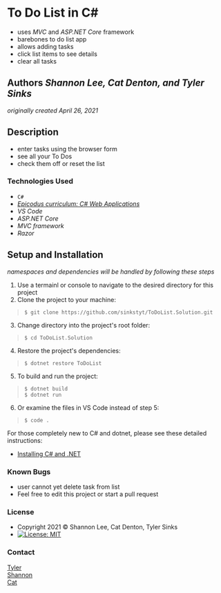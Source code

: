 # To Do List in C#
* uses *MVC* and _ASP.NET Core_ framework
* barebones to do list app
* allows adding tasks
* click list items to see details
* clear all tasks

## Authors _Shannon Lee, Cat Denton, and Tyler Sinks_
_originally created April 26, 2021_

## Description
* enter tasks using the browser form
* see all your To Dos
* check them off or reset the list

### Technologies Used
* `C#`
* _[Epicodus curriculum: C# Web Applications](https://www.learnhowtoprogram.com/c-and-net-part-time-c-and-react-track/c-web-applications/to-do-list-mvc-setup)_
* _VS Code_
* _ASP.NET Core_
* _MVC framework_
* _Razor_

## Setup and Installation
_namespaces and dependencies will be handled by following these steps_

1. Use a termainl or console to navigate to the desired directory for this project
2. Clone the project to your machine:
> ` $ git clone https://github.com/sinkstyt/ToDoList.Solution.git `
3. Change directory into the project's root folder:
> ` $ cd ToDoList.Solution `
4. Restore the project's dependencies:
> ` $ dotnet restore ToDoList `
5. To build and run the project:
> ` $ dotnet build `<br />
> ` $ dotnet run `
6. Or examine the files in VS Code instead of step 5:
> ` $ code . `

For those completely new to C# and dotnet, please see these detailed instructions:
* [Installing C# and .NET](https://www.learnhowtoprogram.com/c-and-net-part-time-c-and-react-track/getting-started-with-c/installing-c-and-net)

### Known Bugs
* user cannot yet delete task from list
* Feel free to edit this project or start a pull request

### License
* Copyright 2021 :copyright:  Shannon Lee, Cat Denton, Tyler Sinks
* [![License: MIT](https://img.shields.io/badge/License-MIT-yellow.svg)](https://github.com/saoud/csharp-TDD-template/blob/main/LICENSE)

### Contact
[Tyler](mailto:tyler.sinks@gmail.com)<br />
[Shannon](mailto:shannonleehj@gmail.com)<br />
[Cat](mailto:illwdenton@gmail.com)

